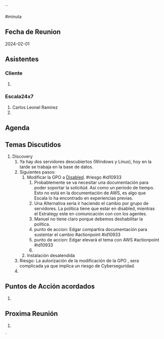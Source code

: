 ``

#minuta
## Fecha de Reunion
2024-02-01

## Asistentes

### Cliente
1. 
### Escala24x7
1. Carlos Leonel Ramírez
2. 

## Agenda

## Temas Discutidos
1. Discovery
	1. Ya hay dos servidores descubiertos (Windows y Linux), hoy en la tarde se trabaja en la base de datos.
	2. Siguientes pasos:
		1. Modificar la GPO a [Disabled](https://learn.microsoft.com/en-us/windows/security/threat-protection/security-policy-settings/user-account-control-admin-approval-mode-for-the-built-in-administrator-account).  #riesgo #id10933 
			1. Probablemente se va necesitar una documentación para poder soportar la solicitúd. Así como un período de tiempo. Esto no está en la documentación de AWS, es algo que Escala lo ha encontrado en experiencias previas.
			2. Una Alternativa sería ir haciendo el cambio por grupo de servidores. La politica tiene que estar en disabled, mientras el Estrategy este en comunicación con con los agentes.
			3. Manuel no tiene claro porque debemos deshabilitar la política.
			4. punto de accion: Edgar compartira documentación para sustentar el cambio #actionpoint #id10933 
			5. punto de accion: Edgar elevará el tema con AWS #actionpoint #id10933
			6. 
		2. Instalación desatendida
	3. Riesgo: La autorización de la modificación de la GPO , sera complicada ya que implica un riesgo de Cyberseguridad.
	4. 

## Puntos de Acción acordados
1. 

## Proxima Reunión
1.  

`